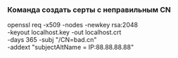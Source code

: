 ### Команда создать серты с неправильным CN
openssl req -x509 -nodes -newkey rsa:2048 \
-keyout localhost.key -out localhost.crt \
-days 365 -subj "/CN=bad.cn" \
-addext "subjectAltName = IP:88.88.88.88"
